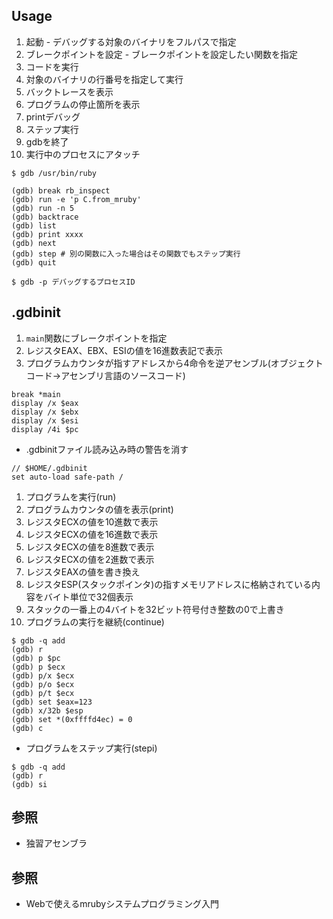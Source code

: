 ## Usage
1. 起動 - デバッグする対象のバイナリをフルパスで指定
2. ブレークポイントを設定 - ブレークポイントを設定したい関数を指定
3. コードを実行
4. 対象のバイナリの行番号を指定して実行
5. バックトレースを表示
6. プログラムの停止箇所を表示
7. printデバッグ
8. ステップ実行
9. gdbを終了
10. 実行中のプロセスにアタッチ
```
$ gdb /usr/bin/ruby

(gdb) break rb_inspect
(gdb) run -e 'p C.from_mruby'
(gdb) run -n 5
(gdb) backtrace
(gdb) list
(gdb) print xxxx
(gdb) next
(gdb) step # 別の関数に入った場合はその関数でもステップ実行
(gdb) quit

$ gdb -p デバッグするプロセスID
```

## .gdbinit
1. `main`関数にブレークポイントを指定
2. レジスタEAX、EBX、ESIの値を16進数表記で表示
3. プログラムカウンタが指すアドレスから4命令を逆アセンブル(オブジェクトコード->アセンブリ言語のソースコード)
```
break *main
display /x $eax
display /x $ebx
display /x $esi
display /4i $pc
```

- .gdbinitファイル読み込み時の警告を消す
```
// $HOME/.gdbinit
set auto-load safe-path /
```

1. プログラムを実行(run)
2. プログラムカウンタの値を表示(print)
3. レジスタECXの値を10進数で表示
4. レジスタECXの値を16進数で表示
5. レジスタECXの値を8進数で表示
6. レジスタECXの値を2進数で表示
7. レジスタEAXの値を書き換え
8. レジスタESP(スタックポインタ)の指すメモリアドレスに格納されている内容をバイト単位で32個表示
9. スタックの一番上の4バイトを32ビット符号付き整数の0で上書き
10. プログラムの実行を継続(continue)
```
$ gdb -q add
(gdb) r
(gdb) p $pc
(gdb) p $ecx
(gdb) p/x $ecx
(gdb) p/o $ecx
(gdb) p/t $ecx
(gdb) set $eax=123
(gdb) x/32b $esp
(gdb) set *(0xffffd4ec) = 0
(gdb) c
```

- プログラムをステップ実行(stepi)
```
$ gdb -q add
(gdb) r
(gdb) si
```

## 参照
- 独習アセンブラ

## 参照
- Webで使えるmrubyシステムプログラミング入門
